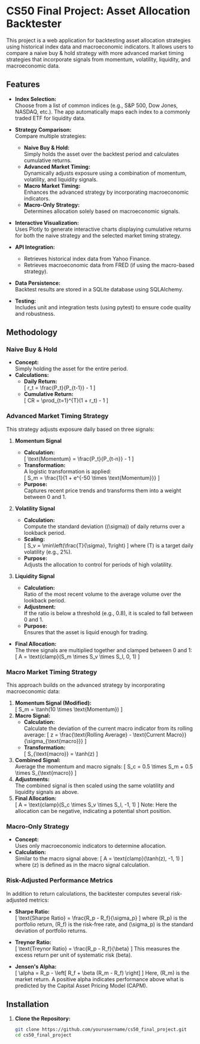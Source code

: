 # CS50 Final Project: Asset Allocation Backtester

This project is a web application for backtesting asset allocation strategies using historical index data and macroeconomic indicators. It allows users to compare a naive buy & hold strategy with more advanced market timing strategies that incorporate signals from momentum, volatility, liquidity, and macroeconomic data.

## Features

- **Index Selection:**  
  Choose from a list of common indices (e.g., S&P 500, Dow Jones, NASDAQ, etc.). The app automatically maps each index to a commonly traded ETF for liquidity data.

- **Strategy Comparison:**  
  Compare multiple strategies:
  - **Naive Buy & Hold:**  
    Simply holds the asset over the backtest period and calculates cumulative returns.
  - **Advanced Market Timing:**  
    Dynamically adjusts exposure using a combination of momentum, volatility, and liquidity signals.
  - **Macro Market Timing:**  
    Enhances the advanced strategy by incorporating macroeconomic indicators.
  - **Macro-Only Strategy:**  
    Determines allocation solely based on macroeconomic signals.

- **Interactive Visualization:**  
  Uses Plotly to generate interactive charts displaying cumulative returns for both the naive strategy and the selected market timing strategy.

- **API Integration:**  
  - Retrieves historical index data from Yahoo Finance.
  - Retrieves macroeconomic data from FRED (if using the macro-based strategy).

- **Data Persistence:**  
  Backtest results are stored in a SQLite database using SQLAlchemy.

- **Testing:**  
  Includes unit and integration tests (using pytest) to ensure code quality and robustness.

## Methodology

### Naive Buy & Hold
- **Concept:**  
  Simply holding the asset for the entire period.
- **Calculations:**  
  - **Daily Return:**  
    \[
    r_t = \frac{P_t}{P_{t-1}} - 1
    \]
  - **Cumulative Return:**  
    \[
    CR = \prod_{t=1}^{T}(1 + r_t) - 1
    \]

### Advanced Market Timing Strategy
This strategy adjusts exposure daily based on three signals:
  
1. **Momentum Signal**  
   - **Calculation:**  
     \[
     \text{Momentum} = \frac{P_t}{P_{t-n}} - 1
     \]
   - **Transformation:**  
     A logistic transformation is applied:  
     \[
     S_m = \frac{1}{1 + e^{-50 \times \text{Momentum}}}
     \]
   - **Purpose:**  
     Captures recent price trends and transforms them into a weight between 0 and 1.
  
2. **Volatility Signal**  
   - **Calculation:**  
     Compute the standard deviation (\(\sigma\)) of daily returns over a lookback period.
   - **Scaling:**  
     \[
     S_v = \min\left(\frac{T}{\sigma}, 1\right)
     \]
     where \(T\) is a target daily volatility (e.g., 2%).
   - **Purpose:**  
     Adjusts the allocation to control for periods of high volatility.

3. **Liquidity Signal**  
   - **Calculation:**  
     Ratio of the most recent volume to the average volume over the lookback period.
   - **Adjustment:**  
     If the ratio is below a threshold (e.g., 0.8), it is scaled to fall between 0 and 1.
   - **Purpose:**  
     Ensures that the asset is liquid enough for trading.

- **Final Allocation:**  
  The three signals are multiplied together and clamped between 0 and 1:
  \[
  A = \text{clamp}(S_m \times S_v \times S_l, 0, 1)
  \]

### Macro Market Timing Strategy
This approach builds on the advanced strategy by incorporating macroeconomic data:

1. **Momentum Signal (Modified):**  
   \[
   S_m = \tanh(10 \times \text{Momentum})
   \]
2. **Macro Signal:**  
   - **Calculation:**  
     Calculate the deviation of the current macro indicator from its rolling average:
     \[
     z = \frac{\text{Rolling Average} - \text{Current Macro}}{\sigma_{\text{macro}}}
     \]
   - **Transformation:**  
     \[
     S_{\text{macro}} = \tanh(z)
     \]
3. **Combined Signal:**  
   Average the momentum and macro signals:
   \[
   S_c = 0.5 \times S_m + 0.5 \times S_{\text{macro}}
   \]
4. **Adjustments:**  
   The combined signal is then scaled using the same volatility and liquidity signals as above.
5. **Final Allocation:**  
   \[
   A = \text{clamp}(S_c \times S_v \times S_l, -1, 1)
   \]
   Note: Here the allocation can be negative, indicating a potential short position.

### Macro-Only Strategy
- **Concept:**  
  Uses only macroeconomic indicators to determine allocation.
- **Calculation:**  
  Similar to the macro signal above:
  \[
  A = \text{clamp}(\tanh(z), -1, 1)
  \]
  where \(z\) is defined as in the macro signal calculation.

### Risk-Adjusted Performance Metrics
In addition to return calculations, the backtester computes several risk-adjusted metrics:

- **Sharpe Ratio:**  
  \[
  \text{Sharpe Ratio} = \frac{R_p - R_f}{\sigma_p}
  \]
  where \(R_p\) is the portfolio return, \(R_f\) is the risk-free rate, and \(\sigma_p\) is the standard deviation of portfolio returns.

- **Treynor Ratio:**  
  \[
  \text{Treynor Ratio} = \frac{R_p - R_f}{\beta}
  \]
  This measures the excess return per unit of systematic risk (beta).

- **Jensen's Alpha:**  
  \[
  \alpha = R_p - \left[ R_f + \beta (R_m - R_f) \right]
  \]
  Here, \(R_m\) is the market return. A positive alpha indicates performance above what is predicted by the Capital Asset Pricing Model (CAPM).

## Installation

1. **Clone the Repository:**

   ```bash
   git clone https://github.com/yourusername/cs50_final_project.git
   cd cs50_final_project
